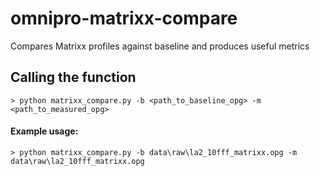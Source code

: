 # omnipro-matrixx-compare
Compares Matrixx profiles against baseline and produces useful metrics

## Calling the function
```
> python matrixx_compare.py -b <path_to_baseline_opg> -m <path_to_measured_opg>
```

#### Example usage:
```
> python matrixx_compare.py -b data\raw\la2_10fff_matrixx.opg -m data\raw\la2_10fff_matrixx.opg
```
